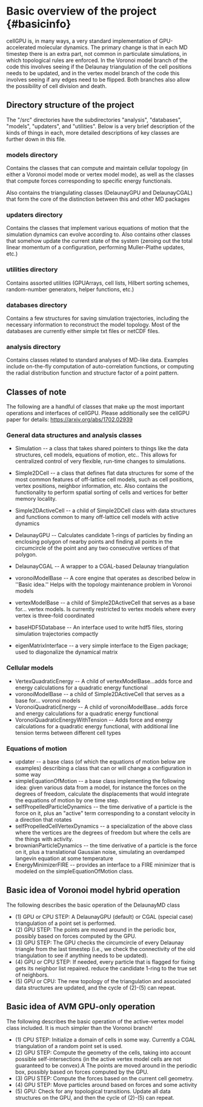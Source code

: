 # Basic overview of the project {#basicinfo}

cellGPU is, in many ways, a very standard implementation of GPU-accelerated molecular dynamics. The
primary change is that in each MD timestep there is an extra part, not common in particulate
simulations, in which topological rules are enforced. In the Voronoi model branch of the code this
involves seeing if the Delaunay triangulation of the cell positions needs to be updated, and in the
vertex model branch of the code this involves seeing if any edges need to be flipped. Both branches
also allow the possibility of cell division and death.

## Directory structure of the project

The "/src" directories have the subdirectories "analysis", "databases", "models",
"updaters", and "utilities". Below is a very brief description of the kinds of things in each, more
detailed descriptions of key classes are further down in this file.

### models directory

Contains the classes that can compute and maintain cellular topology (in either a Voronoi model mode
or vertex model mode), as well as the classes that compute forces corresponding to specific energy
functionals.

Also contains the triangulating classes (DelaunayGPU and DelaunayCGAL) that form the core of the distinction between this and other MD packages

### updaters directory

Contains the classes that implement various equations of motion that the simulation dynamics can
evolve according to. Also contains other classes that somehow update the current state of the system
(zeroing out the total linear momentum of a configuration, performing Muller-Plathe updates, etc.)

### utilities directory

Contains assorted utilities (GPUArrays, cell lists, Hilbert sorting schemes, random-number generators,
helper functions, etc.)

### databases directory

Contains a few structures for saving simulation trajectories, including the necessary information to
reconstruct the model topology. Most of the databases are currently either simple txt files or netCDF
files.

### analysis directory

Contains classes related to standard analyses of MD-like data. Examples include on-the-fly computation
of auto-correlation functions, or computing the radial distribution function and structure factor of
a point pattern.


## Classes of note

The following are a handful of classes that make up the most important operations and interfaces of cellGPU.
Please additionally see the cellGPU paper for details:
https://arxiv.org/abs/1702.02939

### General data structures and analysis classes

* Simulation -- a class that takes shared pointers to things like the data structures, cell models,
equations of motion, etc.. This allows for centralized control of very flexible, run-time
changes to simulations.

* Simple2DCell -- a class that defines flat data structures for some of the most common features of
off-lattice cell models, such as cell positions, vertex positions, neighbor information, etc. Also
contains the functionality to perform spatial sorting of cells and vertices for better memory locality.

* Simple2DActiveCell -- a child of Simple2DCell class with data structures and functions common to many
off-lattice cell models with active dynamics

* DelaunayGPU -- Calculates candidate 1-rings of particles by finding an enclosing polygon of nearby points
and finding all points in the circumcircle of the point and any two consecutive vertices of that polygon.

* DelaunayCGAL -- A wrapper to a CGAL-based Delaunay triangulation

* voronoiModelBase -- A core engine that operates as described below in ''Basic idea.'' Helps with
the topology maintenance problem in Voronoi models

* vertexModelBase -- a child of Simple2DActiveCell that serves as a base for... vertex models. Is currently
restricted to vertex models where every vertex is three-fold coordinated

* baseHDF5Database -- An interface used to write hdf5 files, storing simulation trajectories compactly

* eigenMatrixInterface -- a very simple interface to the Eigen package; used to diagonalize the dynamical matrix 

### Cellular models

* VertexQuadraticEnergy -- A child of vertexModelBase...adds force and energy calculations for a quadratic energy functional
* voronoiModelBase -- a child of Simple2DActiveCell that serves as a base for... voronoi models
* VoronoiQuadraticEnergy -- A child of voronoiModelBase...adds force and energy calculations for a quadratic energy functional
* VoronoiQuadraticEnergyWithTension -- Adds force and energy calculations for a quadratic energy
functional, with additional line tension terms between different cell types

### Equations of motion

* updater -- a base class (of which the equations of motion  below are examples) describing a class
that can or will change a configuration in some way
* simpleEquationOfMotion -- a base class implementing the following idea: given various data from a
model, for instance the forces on the degrees of freedom, calculate the displacements that would
integrate the equations of motion by one time step.
* selfPropelledParticleDynamics -- the time derivative of a particle is the force on it, plus an "active"
term corresponding to a constant velocity in a direction that rotates
* selfPropelledCellVertexDynamics -- a specialization of the above class where the vertices are the degrees
of freedom but where the cells are the things with activity.
* brownianParticleDynamics -- the time derivative of a particle is the force on it, plus a translational
Gaussian noise, simulating an overdamped langevin equation at some temperature
* EnergyMinimizerFIRE -- provides an interface to a FIRE minimizer that is modeled on the simpleEquationOfMotion
class.

## Basic idea of Voronoi model hybrid operation

The following describes the basic operation of the DelaunayMD class
* (1) GPU or CPU STEP: A DelaunayGPU (default) or CGAL (special case) triangulation of a point set is performed.
* (2) GPU STEP: The points are moved around in the periodic box, possibly based on forces computed
by the GPU.
* (3) GPU STEP: The GPU checks the circumcircle of every Delaunay triangle from the last timestep
(i.e., we check the connectivity of the old triangulation to see if anything needs to be updated).
* (4) GPU or CPU STEP: If needed, every particle that is flagged for fixing gets its neighbor list repaired. 
reduce the candidate 1-ring to the true set of neighbors.
* (5) GPU or CPU: The new topology of the triangulation and associated data structures are updated, and
the cycle of (2)-(5) can repeat.

## Basic idea of AVM GPU-only operation

The following describes the basic operation of the active-vertex model class included. It is much
simpler than the Voronoi branch!
* (1) CPU STEP: Initialize a domain of cells in some way. Currently a CGAL triangulation of a random
point set is used.
* (2) GPU STEP: Compute the geometry of the cells, taking into account possible self-intersections
(in the active vertex model cells are not guaranteed to be convex).A
The points are moved around in the periodic box, possibly based on forces computed by the GPU.
* (3) GPU STEP: Compute the forces based on the current cell geometry.
* (4) GPU STEP: Move particles around based on forces and some activity
* (5) GPU: Check for any topological transitions. Update all data structures on the GPU, and then
the cycle of (2)-(5) can repeat.

